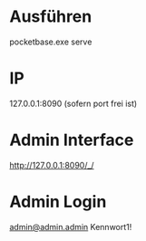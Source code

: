 # Ausführen
pocketbase.exe serve

# IP
127.0.0.1:8090 (sofern port frei ist)

# Admin Interface
http://127.0.0.1:8090/_/

# Admin Login
admin@admin.admin
Kennwort1!
